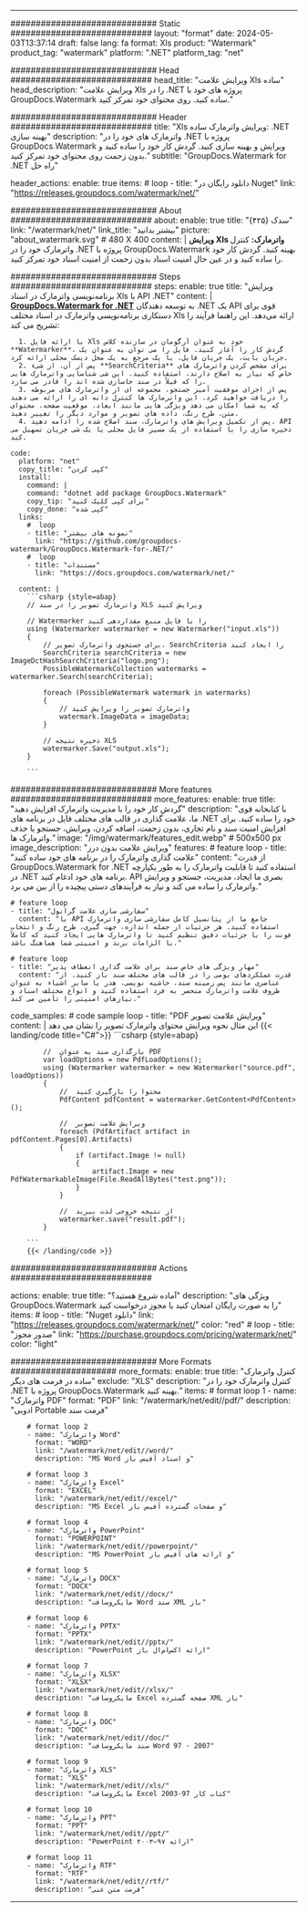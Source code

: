 
---
############################# Static ############################
layout: "format"
date:  2024-05-03T13:37:14
draft: false
lang: fa
format: Xls
product: "Watermark"
product_tag: "watermark"
platform: ".NET"
platform_tag: "net"

############################# Head ############################
head_title: "ویرایش علامت Xls ساده"
head_description: "ویرایش علامت Xls را در .NET پروژه های خود با GroupDocs.Watermark ساده کنید. روی محتوای خود تمرکز کنید."

############################# Header ############################
title: "Xls ویرایش واترمارک ساده: .NET بهینه سازی" 
description: "واترمارک های خود را در .NET پروژه با GroupDocs.Watermark ویرایش و بهینه سازی کنید. گردش کار خود را ساده کنید و بدون زحمت روی محتوای خود تمرکز کنید."
subtitle: "GroupDocs.Watermark for .NET راه حل" 

header_actions:
  enable: true
  items:
    #  loop
    - title: "دانلود رایگان در Nuget"
      link: "https://releases.groupdocs.com/watermark/net/"
      
############################# About ############################
about:
    enable: true
    title: "{۴۲۵} سدک"
    link: "/watermark/net/"
    link_title: "بیشتر بدانید"
    picture: "about_watermark.svg" # 480 X 400
    content: |
       **ویرایش Xls واترمارک:** کنترل واترمارک خود را در .NET پروژه با GroupDocs.Watermark بهینه کنید. گردش کار خود را ساده کنید و در عین حال امنیت اسناد بدون زحمت از امنیت اسناد خود تمرکز کنید.

############################# Steps ############################
steps:
    enable: true
    title: "ویرایش برنامه‌نویسی واترمارک در اسناد Xls با API .NET"
    content: |
      **[GroupDocs.Watermark for .NET](https://products.groupdocs.com/watermark/net/)** به توسعه دهندگان .NET یک API قوی برای دستکاری برنامه‌نویسی واترمارک در اسناد مختلف Xls ارائه می‌دهد. این راهنما فرآیند را تشریح می کند:
      
      1. با ارائه فایل Xls خود به عنوان آرگومان در سازنده کلاس **Watermarker**، گردش کار را آغاز کنید. فایل را می توان به عنوان یک جریان بایت، یک جریان فایل، یا یک مرجع به یک محل دیسک محلی ارائه کرد.
      2. پس از آن، از شیء **SearchCriteria** برای مشخص کردن واترمارک های خاص که نیاز به اصلاح دارند، استفاده کنید. این شی شناسایی واترمارک هایی را که قبلاً در سند جاسازی شده اند را قادر می سازد.
      3. پس از اجرای موفقیت آمیز جستجو، مجموعه ای از واترمارک های مربوطه را دریافت خواهید کرد. این واترمارک ها کنترل دانه ای را ارائه می دهند که به شما امکان می دهد ویژگی هایی مانند ابعاد، موقعیت صفحه، محتوای متن، طرح رنگ، داده های تصویر و موارد دیگر را تغییر دهید.
      4. پس از تکمیل ویرایش های واترمارک، سند اصلاح شده را ادامه دهید. API ذخیره سازی را با استفاده از یک مسیر فایل محلی یا یک شی جریان تسهیل می کند.
   
    code:
      platform: "net"
      copy_title: "کپی کردن"
      install:
        command: |
        command: "dotnet add package GroupDocs.Watermark"
        copy_tip: "برای کپی کلیک کنید"
        copy_done: "کپی شده"
      links:
        #  loop
        - title: "نمونه های بیشتر"
          link: "https://github.com/groupdocs-watermark/GroupDocs.Watermark-for-.NET/"
        #  loop
        - title: "مستندات"
          link: "https://docs.groupdocs.com/watermark/net/"
          
      content: |
        ```csharp {style=abap}
        // واترمارک تصویر را در سند XLS ویرایش کنید

        // Watermarker را با فایل منبع مقداردهی کنید
        using (Watermarker watermarker = new Watermarker("input.xls"))
        {
            // برای جستجوی واترمارک تصویر، SearchCriteria را ایجاد کنید
            SearchCriteria searchCriteria = new ImageDctHashSearchCriteria("logo.png");
            PossibleWatermarkCollection watermarks = watermarker.Search(searchCriteria);

            foreach (PossibleWatermark watermark in watermarks)
            {
                // واترمارک تصویر را ویرایش کنید
                watermark.ImageData = imageData;
            }

            // ذخیره نتیجه XLS
            watermarker.Save("output.xls");
        }
        
        ```     

############################# More features ############################
more_features:
  enable: true
  title: "گردش کار خود را با مدیریت واترمارک افزایش دهید"
  description: "با کتابخانه قوی ما، علامت گذاری در قالب های مختلف فایل در برنامه های .NET خود را ساده کنید. برای افزایش امنیت سند و نام تجاری، بدون زحمت، اضافه کردن، ویرایش، جستجو یا حذف واترمارک ها."
  image: "/img/watermark/features_edit.webp" # 500x500 px
  image_description: "ویرایش علامت بدون درز"
  features:
    # feature loop
    - title: "علامت گذاری واترمارک را در برنامه های خود ساده کنید"
      content: "از قدرت GroupDocs.Watermark for .NET استفاده کنید تا قابلیت واترمارک را به طور یکپارچه در .NET برنامه های خود ادغام کنید. API بصری ما ایجاد، مدیریت، جستجو و ویرایش واترمارک را ساده می کند و نیاز به فرآیندهای دستی پیچیده را از بین می برد."

    # feature loop
    - title: "سفارشی سازی علامت گرانول"
      content: "با API جامع ما از پتانسیل کامل سفارشی سازی واترمارک استفاده کنید. هر جزئیات از جمله اندازه، جهت گیری، طرح رنگ و انتخاب فونت را با جزئیات دقیق تنظیم کنید تا واترمارک هایی ایجاد کنید که کاملاً با الزامات برند و امنیتی شما هماهنگ باشد."

    # feature loop
    - title: "مهار ویژگی های خاص سند برای علامت گذاری انعطاف پذیر"
      content: "قدرت عملکردهای بومی را در قالب های مختلف سند باز کنید. از عناصری مانند پس زمینه سند، حاشیه نویسی، هدر یا سایر اشیاء به عنوان ظروف علامت واترمارک منحصر به فرد استفاده کنید و انواع مختلف اسناد و نیازهای امنیتی را تأمین می کند."
      
  code_samples:
    # code sample loop
    - title: "PDF ویرایش علامت تصویر"
      content: |
        این مثال نحوه ویرایش محتوای واترمارک تصویر را نشان می دهد
        {{< landing/code title="C#">}}
        ```csharp {style=abap}
        
            //  بارگذاری سند به عنوان PDF
            var loadOptions = new PdfLoadOptions();
            using (Watermarker watermarker = new Watermarker("source.pdf", loadOptions))
            {
                //  محتوا را بارگیری کنید
                PdfContent pdfContent = watermarker.GetContent<PdfContent>();

                //  ویرایش علامت تصویر
                foreach (PdfArtifact artifact in pdfContent.Pages[0].Artifacts)
                {
                    if (artifact.Image != null)
                    {
                        artifact.Image = new PdfWatermarkableImage(File.ReadAllBytes("test.png"));
                    }
                }

                //  از نتیجه خروجی لذت ببرید
                watermarker.save("result.pdf");
            }

        ```
        {{< /landing/code >}}


############################# Actions ############################

actions:
  enable: true
  title: "آماده شروع هستید؟"
  description: "ویژگی های GroupDocs.Watermark را به صورت رایگان امتحان کنید یا مجوز درخواست کنید"
  items:
    #  loop
    - title: "Nuget دانلود"
      link: "https://releases.groupdocs.com/watermark/net/"
      color: "red"
        #  loop
    - title: "صدور مجوز"
      link: "https://purchase.groupdocs.com/pricing/watermark/net/"
      color: "light"


############################# More Formats #####################
more_formats:
    enable: true
    title: "کنترل واترمارک ساده در فرمت های دیگر"
    exclude: "XLS"
    description: "کنترل واترمارک خود را در .NET پروژه با GroupDocs.Watermark بهینه کنید."
    items: 
        # format loop 1
        - name: "واترمارک PDF"
          format: "PDF"
          link: "/watermark/net/edit//pdf/"
          description: "ادوبی Portable فرمت سند"

        # format loop 2
        - name: "واترمارک Word"
          format: "WORD"
          link: "/watermark/net/edit//word/"
          description: "MS Word و اسناد آفیس باز"
          
        # format loop 3
        - name: "واترمارک Excel"
          format: "EXCEL"
          link: "/watermark/net/edit//excel/"
          description: "MS Excel و صفحات گسترده آفیس باز"

        # format loop 4
        - name: "واترمارک PowerPoint"
          format: "POWERPOINT"
          link: "/watermark/net/edit//powerpoint/"
          description: "MS PowerPoint و ارائه های آفیس باز"

        # format loop 5
        - name: "واترمارک DOCX"
          format: "DOCX"
          link: "/watermark/net/edit//docx/"
          description: "مایکروسافت Word سند XML باز"
          
        # format loop 6
        - name: "واترمارک PPTX"
          format: "PPTX"
          link: "/watermark/net/edit//pptx/"
          description: "PowerPoint ارائه اکس‌ام‌ال باز"
          
        # format loop 7
        - name: "واترمارک XLSX"
          format: "XLSX"
          link: "/watermark/net/edit//xlsx/"
          description: "مایکروسافت Excel صفحه گسترده XML باز"

        # format loop 8
        - name: "واترمارک DOC"
          format: "DOC"
          link: "/watermark/net/edit//doc/"
          description: "سند مایکروسافت Word 97 - 2007"

        # format loop 9
        - name: "واترمارک XLS"
          format: "XLS"
          link: "/watermark/net/edit//xls/"
          description: "مایکروسافت Excel کتاب کار 97-2003"

        # format loop 10
        - name: "واترمارک PPT"
          format: "PPT"
          link: "/watermark/net/edit//ppt/"
          description: "PowerPoint ارائه ۹۷—۲۰۰۳"

        # format loop 11
        - name: "واترمارک RTF"
          format: "RTF"
          link: "/watermark/net/edit//rtf/"
          description: "فرمت متن غنی"

---